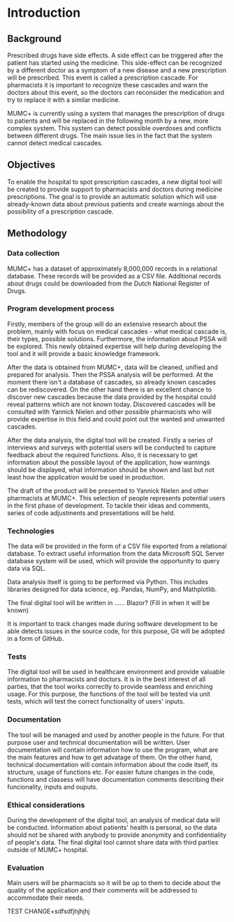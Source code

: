 # Introduction

## Background

Prescribed drugs have side effects. A side effect can be triggered after the patient has started using the medicine. This side-effect can be recognized by a different doctor as a symptom of a new disease and a new prescription will be prescribed. This event is called a prescription cascade. For pharmacists it is important to recognize these cascades and warn the doctors about this event, so the doctors can reconsider the medication and try to replace it with a similar medicine.

MUMC+ is currently using a system that manages the prescription of drugs to patients and will be replaced in the following month by a new, more complex system. This system can detect possible overdoses and conflicts between different drugs. The main issue lies in the fact that the system cannot detect medical cascades. 

## Objectives

To enable the hospital to spot prescription cascades, a new digital tool will be created to provide support to pharmacists and doctors during medicine prescriptions. The goal is to provide an automatic solution which will use already-known data about previous patients and create warnings about the possibility of a prescription cascade.

## Methodology

### Data collection

MUMC+ has a dataset of approximately 8,000,000 records in a relational database. These records will be provided as a CSV file. Additional records about drugs could be downloaded from the Dutch National Register of Drugs.

### Program development process

Firstly, members of the group will do an extensive research about the problem, mainly with focus on medical cascades - what medical cascade is, their types, possible solutions. Furthermore, the information about PSSA will be explored. This newly obtained expertise will help during developing the tool and it will provide a basic knowledge framework. 

After the data is obtained from MUMC+, data will be cleaned, unified and prepared for analysis. Then the PSSA analysis will be performed. At the moment there isn't a database of cascades, so already known cascades can be rediscovered. On the other hand there is an excellent chance to discover new cascades because the data provided by the hospital could reveal patterns which are not known today. Discovered cascades will be consulted with Yannick Nielen and other possible pharmacists who will provide expertise in this field and could point out the wanted and unwanted cascades. 

After the data analysis, the digital tool will be created. Firstly a series of interviews and surveys with potential users will be conducted to capture feedback about the required functions. Also, it is necessary to get information about the possible layout of the application, how warnings should be displayed, what information should be shown and last but not least how the application would be used in production.

The draft of the product will be presented to Yannick Nielen and other pharmacists at MUMC+. This selection of people represents potential users in the first phase of development. To tackle their ideas and comments, series of code adjustments and presentations will be held. 

### Technologies

The data will be provided in the form of a CSV file exported from a relational database. To extract useful information from the data Microsoft SQL Server database system will be used, which will provide the opportunity to query data via SQL.

Data analysis itself is going to be performed via Python. This includes libraries designed for data science, eg. Pandas, NumPy, and Mathplotlib.

The final digital tool will be written in ...... Blazor? (Fill in when it will be known)

It is important to track changes made during software development to be able detects issues in the source code, for this purpose, Git will be adopted in a form of GitHub.

### Tests

The digital tool will be used in healthcare environment and provide valuable information to pharmacists and doctors. It is in the best interest of all parties, that the tool works correctly to provide seamless and enriching usage. For this purpose, the functions of the tool will be tested via unit tests, which will test the correct functionality of users' inputs.

### Documentation

The tool will be managed and used by another people in the future. For that purpose user and technical documentation will be written. User documentation will contain information how to use the program, what are the main features and how to get advatage of them. On the other hand, technical documentation will contain information about the code itself, its structure, usage of functions etc. For easier future changes in the code, functions and classess will have documentation comments describing their funcionality, inputs and ouputs.

### Ethical considerations

During the development of the digital tool, an analysis of medical data will be conducted. Information about patients' health is personal, so the data should not be shared with anybody to provide anonymity and confidentiality of people's data. The final digital tool cannot share data with third parties outside of MUMC+ hospital.

### Evaluation

Main users will be pharmacists so it will be up to them to decide about the quality of the application and their comments will be addressed to accommodate their needs.


TEST CHANGE+sdfsdfjhjhjhj